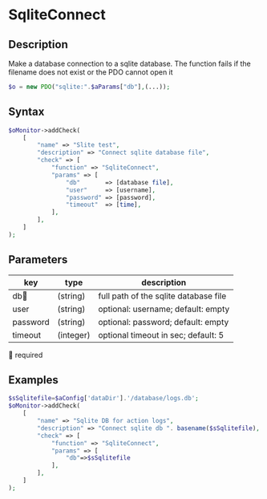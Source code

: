 # SqliteConnect #

## Description ##

Make a database connection to a sqlite database.
The function fails if the filename does not exist or the PDO cannot open it

```php
$o = new PDO("sqlite:".$aParams["db"],(...));
```

## Syntax ##

```php
$oMonitor->addCheck(
    [
        "name" => "Slite test",
        "description" => "Connect sqlite database file",
        "check" => [
            "function" => "SqliteConnect",
            "params" => [
                "db"       => [database file],
                "user"     => [username],
                "password" => [password],
                "timeout"  => [time],
            ],
        ],
    ]
);
```

## Parameters ##

| key      | type     | description
|---       |---       |---
|db🔸      |(string)  |full path of the sqlite database file
|user      |(string)  |optional: username; default: empty
|password  |(string)  |optional: password; default: empty
|timeout   |(integer) |optional timeout in sec; default: 5

🔸 required

## Examples ##

```php
$sSqlitefile=$aConfig['dataDir'].'/database/logs.db';
$oMonitor->addCheck(
    [
        "name" => "Sqlite DB for action logs",
        "description" => "Connect sqlite db ". basename($sSqlitefile),
        "check" => [
            "function" => "SqliteConnect",
            "params" => [
                "db"=>$sSqlitefile
            ],
        ],
    ]
);
```
